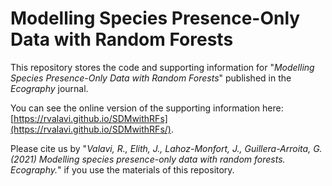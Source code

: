 # Modelling Species Presence-Only Data with Random Forests

This repository stores the code and supporting information for "*Modelling Species Presence-Only Data with Random Forests*" published in the *Ecography* journal.

You can see the online version of the supporting information here: [https://rvalavi.github.io/SDMwithRFs](https://rvalavi.github.io/SDMwithRFs/).


Please cite us by "*Valavi, R., Elith, J., Lahoz-Monfort, J., Guillera-Arroita, G. (2021) Modelling species presence-only data with random forests. Ecography.*" if you use the materials of this repository.

